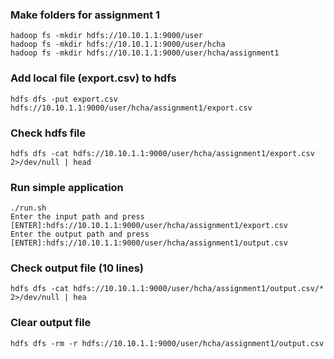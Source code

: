 ### Make folders for assignment 1
```
hadoop fs -mkdir hdfs://10.10.1.1:9000/user
hadoop fs -mkdir hdfs://10.10.1.1:9000/user/hcha
hadoop fs -mkdir hdfs://10.10.1.1:9000/user/hcha/assignment1
```

### Add local file (export.csv) to hdfs
```
hdfs dfs -put export.csv hdfs://10.10.1.1:9000/user/hcha/assignment1/export.csv
```

### Check hdfs file
```
hdfs dfs -cat hdfs://10.10.1.1:9000/user/hcha/assignment1/export.csv 2>/dev/null | head
```

### Run simple application
```
./run.sh
Enter the input path and press [ENTER]:hdfs://10.10.1.1:9000/user/hcha/assignment1/export.csv
Enter the output path and press [ENTER]:hdfs://10.10.1.1:9000/user/hcha/assignment1/output.csv
```

### Check output file (10 lines)
```
hdfs dfs -cat hdfs://10.10.1.1:9000/user/hcha/assignment1/output.csv/* 2>/dev/null | hea
```

### Clear output file
```
hdfs dfs -rm -r hdfs://10.10.1.1:9000/user/hcha/assignment1/output.csv
```
